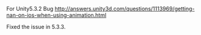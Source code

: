 For Unity5.3.2 Bug
http://answers.unity3d.com/questions/1113969/getting-nan-on-ios-when-using-animation.html

Fixed the issue in 5.3.3.
